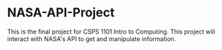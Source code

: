 # NASA-API-Project
This is the final project for CSPS 1101 Intro to Computing. This project will interact with NASA's API to get and manipulate information.
